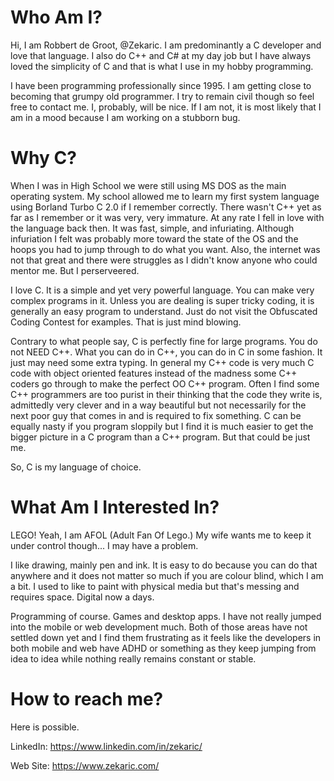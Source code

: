# Who Am I?

Hi, I am Robbert de Groot, @Zekaric.  I am predominantly a C developer and love that language.  I also do C++ and C# at my day job but I have always
loved the simplicity of C and that is what I use in my hobby programming.

I have been programming professionally since 1995.  I am getting close to becoming that grumpy old programmer.  I try to remain civil though so feel
free to contact me.  I, probably, will be nice.  If I am not, it is most likely that I am in a mood because I am working on a stubborn bug.

# Why C? 

When I was in High School we were still using MS DOS as the main operating system.  My school allowed me to learn my first system language using 
Borland Turbo C 2.0 if I remember correctly.  There wasn't C++ yet as far as I remember or it was very, very immature.  At any rate I fell in love
with the language back then.  It was fast, simple, and infuriating.  Although infuriation I felt was probably more toward the state of the OS and 
the hoops you had to jump through to do what you want.  Also, the internet was not that great and there were struggles as I didn't know anyone who
could mentor me.  But I perserveered.

I love C.  It is a simple and yet very powerful language.  You can make very complex programs in it.  Unless you are dealing is super tricky coding,
it is generally an easy program to understand.  Just do not visit the Obfuscated Coding Contest for examples.  That is just mind blowing.

Contrary to what people say, C is perfectly fine for large programs.  You do not NEED C++.  What you can do in C++, you can do in C in some fashion.
It just may need some extra typing.  In general my C++ code is very much C code with object oriented features instead of the madness some C++ coders
go through to make the perfect OO C++ program.  Often I find some C++ programmers are too purist in their thinking that the code they write is, 
admittedly very clever and in a way beautiful but not necessarily for the next poor guy that comes in and is required to fix something.  C can be 
equally nasty if you program sloppily but I find it is much easier to get the bigger picture in a C program than a C++ program.  But that could be
just me.

So, C is my language of choice.

# What Am I Interested In?

LEGO!  Yeah, I am AFOL (Adult Fan Of Lego.)  My wife wants me to keep it under control though...  I may have a problem.  

I like drawing, mainly pen and ink.  It is easy to do because you can do that anywhere and it does not matter so much if you are colour blind, which
I am a bit.  I used to like to paint with physical media but that's messing and requires space.  Digital now a days.

Programming of course.  Games and desktop apps.  I have not really jumped into the mobile or web development much.  Both of those areas have not 
settled down yet and I find them frustrating as it feels like the developers in both mobile and web have ADHD or something as they keep jumping from
idea to idea while nothing really remains constant or stable.

# How to reach me?

Here is possible.  

LinkedIn: https://www.linkedin.com/in/zekaric/

Web Site: https://www.zekaric.com/

<!---
Zekaric/Zekaric is a ✨ special ✨ repository because its `README.md` (this file) appears on your GitHub profile.
You can click the Preview link to take a look at your changes.
--->
